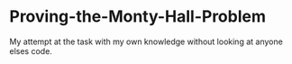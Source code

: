# Proving-the-Monty-Hall-Problem

My attempt at the task with my own knowledge without looking at anyone elses code.
